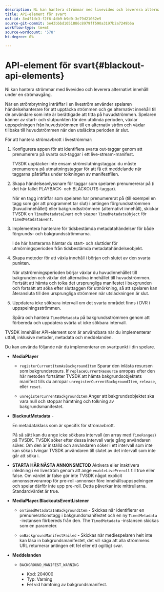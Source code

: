 ```yaml
---
description: Ni kan hantera strömmar med livevideo och leverera alternativt innehåll under en strömavgång.
title: API-element för svart
exl-id: 8e4f1dc3-f2f6-4db9-b9d0-3e79d21032e9
source-git-commit: be43bbbd1051886c8979ff590a3197b2a7249b6a
workflow-type: tm+mt
source-wordcount: '578'
ht-degree: 0%

---
```


# API-element för svart{#blackout-api-elements}

Ni kan hantera strömmar med livevideo och leverera alternativt innehåll under en strömavgång.

När en strömbrytning inträffar i en liveström använder spelaren händelsehanterare för att upptäcka strömmen och ge alternativt innehåll till de användare som inte är berättigade att titta på huvudströmmen. Spelaren känner av start- och slutpunkten för den utblinda perioden, växlar uppspelningen från huvudströmmen till en alternativ ström och växlar tillbaka till huvudströmmen när den utsläckta perioden är slut.

För att hantera strömavbrott i liveströmmar:

1. Konfigurera appen för att identifiera svarta out-taggar genom att prenumerera på svarta out-taggar i ett live-stream-manifest.

   TVSDK upptäcker inte ensam strömslutningstaggar. du måste prenumerera på utmattningstaggar för att få ett meddelande när taggarna påträffas under tolkningen av manifestfilen.
1. Skapa händelseavlyssnare för taggar som spelaren prenumererar på (i det här fallet PLAYBACK- och BLACKOUTS-taggar).

   När en tagg inträffar som spelaren har prenumererat på (till exempel en tagg som gör att programmet tar slut) i antingen förgrundsströmmen (huvudinnehållet) eller bakgrundsströmmen (alternativt innehåll), skickar TVSDK en `TimedMetadataEvent` och skapar `TimedMetadataObject` för `TimedMetadataEvent`.

1. Implementera hanterare för tidsbestämda metadatahändelser för både förgrunds- och bakgrundsströmmarna.

   I de här hanterarna hämtar du start- och sluttider för utmörningsperioden från tidsbestämda metadatahändelseobjekt.
1. Skapa metoder för att växla innehåll i början och slutet av den svarta punkten.

   När utströmningsperioden börjar växlar du huvudinnehållet till bakgrunden och växlar det alternativa innehållet till huvudströmmen. Fortsätt att hämta och tolka det ursprungliga manifestet i bakgrunden och fortsätt att söka efter sluttaggen för utmörkning, så att spelaren kan återansluta till den ursprungliga strömmen när utsläckningen är slut.
1. Uppdatera icke sökbara intervall om det svarta området finns i DVR i uppspelningsströmmen.

   Spåra och hantera `TimedMetadata` på bakgrundsströmmen genom att förbereda och uppdatera svärta ut icke sökbara intervall.

TVSDK innehåller API-element som är användbara när du implementerar utfall, inklusive metoder, metadata och meddelanden.

Du kan använda följande när du implementerar en svartpunkt i din spelare.

* **MediaPlayer**

   * `registerCurrentItemAsBackgroundItem` Sparar den inlästa resursen som bakgrundsresurs. If `replaceCurrentResource` anropas efter den här metoden fortsätter TVSDK att hämta bakgrundsobjektets manifest tills du anropar `unregisterCurrentBackgroundItem`, `release`, eller `reset`.

   * `unregisterCurrentBackgroundItem` Anger att bakgrundsobjektet ska vara null och stoppar hämtning och tolkning av bakgrundsmanifestet.

* **BlackoutMetadata** -

   En metadataklass som är specifik för strömavbrott.

   På så sätt kan du ange icke sökbara intervall (en array med `TimeRanges`) på TVSDK. TVSDK söker efter dessa intervall varje gång användaren söker. Om den är inställd och användaren söker i ett intervall som inte kan sökas tvingar TVSDK användaren till slutet av det intervall som inte går att söka i.

* **STARTA HÄR NÄSTA ANNONSMETOD** Aktivera eller inaktivera inledning i en liveström genom att ange `enableLivePreroll` till true eller false. Om värdet är false gör inte TVSDK något explicit annonsserveranrop för pre-roll-annonser före innehållsuppspelningen och spelar därför inte upp pre-roll. Detta påverkar inte mittrullarna. Standardvärdet är true.

* **MediaPlayer.BlackoutsEventListener**

   * `onTimedMetadataInBackgroundItem` - Skickas när identifierar en prenumerationstagg i bakgrundsmanifestet och en ny `TimedMetadata` -instansen förbereds från den. The `TimedMetadata` -instansen skickas som en parameter.

   * `onBackgroundManifestFailed` - Skickas när mediespelaren helt inte kan läsa in bakgrundsmanifestet, det vill säga att alla strömmens URL returnerar antingen ett fel eller ett ogiltigt svar.

* **Meddelanden**

   * `BACKGROUND_MANIFEST_WARNING`

      * Kod: 204000
      * Typ: Varning
      * Fel vid hämtning av bakgrundsmanifest.
